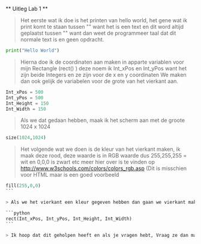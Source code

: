 ** Uitleg Lab 1 **
> Het eerste wat ik doe is het printen van hello world, het gene wat ik print komt te staan tussen "" want het is een text en dit word altijd geplaatst tussen "" want dan weet de programmeer taal dat dit normale text is en geen opdracht.

```python
print("Hello World")
```


> Hierna doe ik de coordinaten aan maken in apparte variablen voor mijn Rectangle (rect() ) deze noem ik Int_xPos en Int_yPos want het zijn beide Integers en ze zijn voor de x en y coordinaten
> We maken dan ook gelijk de variabelen voor de grote van het vierkant aan.

```python
Int_xPos = 500
Int_yPos = 500
Int_Height = 150
Int_Width = 150
```

> Als we dat gedaan hebben, maak ik het scherm aan met de groote 1024 x 1024 

``` python
size(1024,1024)
```

> Het volgende wat we doen is de kleur van het vierkant maken, ik maak deze rood, deze waarde is in RGB waarde dus 255,255,255 = wit en 0,0,0 is zwart etc meer hier over is te vinden op http://www.w3schools.com/colors/colors_rgb.asp (Dit is misschien voor HTML maar is een goed voorbeeld 

````python
fill(255,0,0)
```

> Als we het vierkant een kleur gegeven hebben dan gaan we vierkant maken en die gaan we vullen met de variablen die we hier voor hebben aangemaakt

```python
rect(Int_xPos, Int_yPos, Int_Height, Int_Width)
```

> Ik hoop dat dit geholpen heeft en als je vragen hebt, Vraag ze dan maar via app of via mail micha.janssen@student.hku.nl
